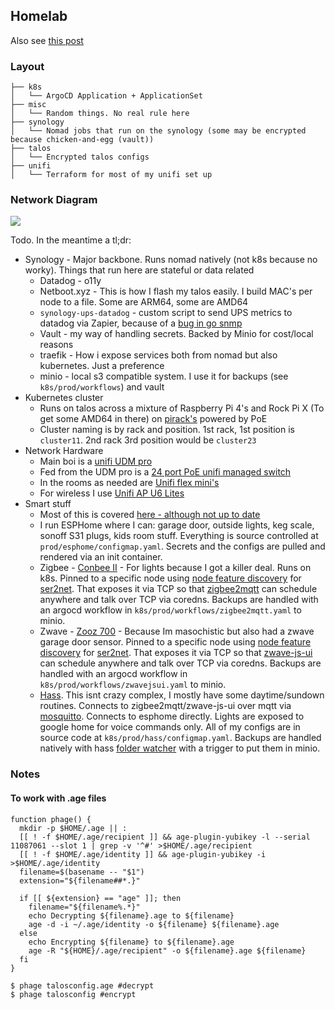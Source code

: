 ## Homelab ##

Also see [this post](https://marcyoung.us/post/smart-home/)

### Layout

```
├── k8s
│   └── ArgoCD Application + ApplicationSet
├── misc
│   └── Random things. No real rule here
├── synology
│   └── Nomad jobs that run on the synology (some may be encrypted because chicken-and-egg (vault))
├── talos
│   └── Encrypted talos configs
├── unifi
│   └── Terraform for most of my unifi set up
```

### Network Diagram

![](https://marcyoung.us/images/router.jpg)

Todo. In the meantime a tl;dr:

* Synology - Major backbone. Runs nomad natively (not k8s because no worky). Things that run here are stateful or data related
  * Datadog - o11y
  * Netboot.xyz - This is how I flash my talos easily. I build MAC's per node to a file. Some are ARM64, some are AMD64
  * `synology-ups-datadog` - custom script to send UPS metrics to datadog via Zapier, because of a [bug in go snmp](https://github.com/DataDog/integrations-core/issues/10899)
  * Vault - my way of handling secrets. Backed by Minio for cost/local reasons
  * traefik - How i expose services both from nomad but also kubernetes. Just a preference
  * minio - local s3 compatible system. I use it for backups (see `k8s/prod/workflows`) and vault
* Kubernetes cluster
  * Runs on talos across a mixture of Raspberry Pi 4's and Rock Pi X (To get some AMD64 in there) on [pirack's](https://www.uctronics.com/uctronics-for-raspberry-pi-rack-with-micro-hdmi-adapter-boards-19-1u-rack-mount-supports-1-4-units-of-raspberry-pi-4-model-b-u6128.html) powered by PoE
  * Cluster naming is by rack and position. 1st rack, 1st position is `cluster11`. 2nd rack 3rd position would be `cluster23`
* Network Hardware
  * Main boi is a [unifi UDM pro](https://store.ui.com/us/en/products/udm-pro)
  * Fed from the UDM pro is a [24 port PoE unifi managed switch](https://store.ui.com/us/en/pro/category/all-switching/products/usw-pro-24-poe)
  * In the rooms as needed are [Unifi flex mini's](https://store.ui.com/us/en/pro/category/all-switching/products/usw-flex-mini)
  * For wireless I use [Unifi AP U6 Lites](https://store.ui.com/us/en/pro/category/all-wifi/products/u6-lite)
* Smart stuff
  * Most of this is covered [here - although not up to date](https://marcyoung.us/post/smart-home/)
  * I run ESPHome where I can: garage door, outside lights, keg scale, sonoff S31 plugs, kids room stuff. Everything is source controlled at `prod/esphome/configmap.yaml`. Secrets and the configs are pulled and rendered via an init container.
  * Zigbee - [Conbee II](https://phoscon.de/en/conbee2) - For lights because I got a killer deal. Runs on k8s. Pinned to a specific node using [node feature discovery](https://github.com/kubernetes-sigs/node-feature-discovery) for [ser2net](https://github.com/cminyard/ser2net). That exposes it via TCP so that [zigbee2mqtt](https://www.zigbee2mqtt.io/) can schedule anywhere and talk over TCP via coredns. Backups are handled with an argocd workflow in `k8s/prod/workflows/zigbee2mqtt.yaml` to minio.
  * Zwave - [Zooz 700](https://www.thesmartesthouse.com/products/zooz-usb-700-series-z-wave-plus-s2-stick-zst10-700) - Because Im masochistic but also had a zwave garage door sensor. Pinned to a specific node using [node feature discovery](https://github.com/kubernetes-sigs/node-feature-discovery) for [ser2net](https://github.com/cminyard/ser2net). That exposes it via TCP so that [zwave-js-ui](https://github.com/zwave-js/zwave-js-ui) can schedule anywhere and talk over TCP via coredns. Backups are handled with an argocd workflow in `k8s/prod/workflows/zwavejsui.yaml` to minio.
  * [Hass](https://www.home-assistant.io/). This isnt crazy complex, I mostly have some daytime/sundown routines. Connects to zigbee2mqtt/zwave-js-ui over mqtt via [mosquitto](https://mosquitto.org/). Connects to esphome directly. Lights are exposed to google home for voice commands only. All of my configs are in source code at `k8s/prod/hass/configmap.yaml`. Backups are handled natively with hass [folder watcher](https://www.home-assistant.io/integrations/folder_watcher/) with a trigger to put them in minio.


### Notes


#### To work with .age files

```
function phage() {
  mkdir -p $HOME/.age || :
  [[ ! -f $HOME/.age/recipient ]] && age-plugin-yubikey -l --serial 11087061 --slot 1 | grep -v '^#' >$HOME/.age/recipient
  [[ ! -f $HOME/.age/identity ]] && age-plugin-yubikey -i >$HOME/.age/identity
  filename=$(basename -- "$1")
  extension="${filename##*.}"

  if [[ ${extension} == "age" ]]; then
    filename="${filename%.*}"
    echo Decrypting ${filename}.age to ${filename}
    age -d -i ~/.age/identity -o ${filename} ${filename}.age
  else
    echo Encrypting ${filename} to ${filename}.age
    age -R "${HOME}/.age/recipient" -o ${filename}.age ${filename}
  fi
}

$ phage talosconfig.age #decrypt
$ phage talosconfig #encrypt
```
